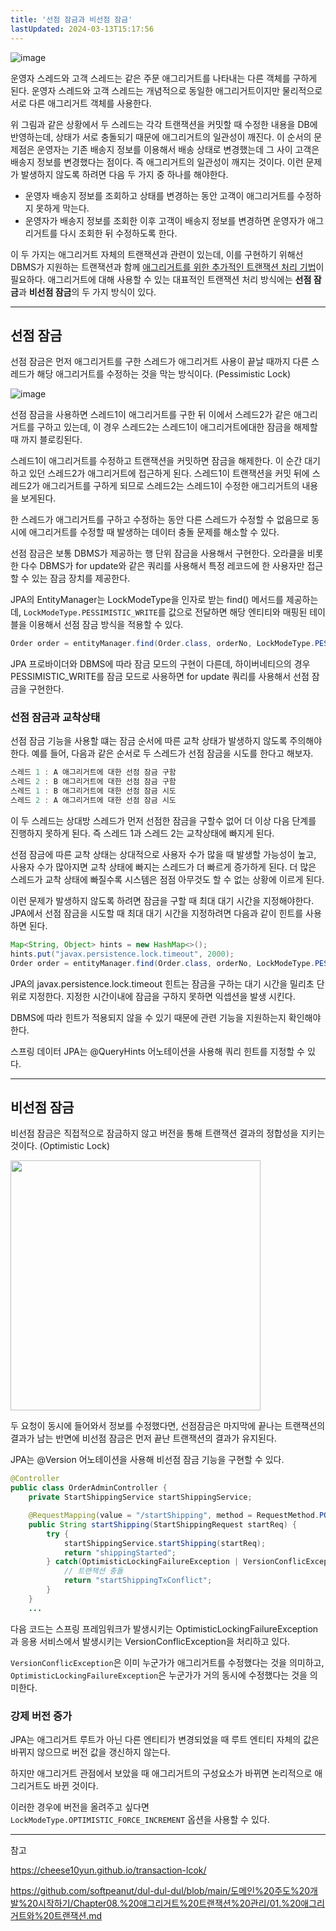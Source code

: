 ```yaml
---
title: '선점 잠금과 비선점 잠금'
lastUpdated: 2024-03-13T15:17:56
---
```


![image](https://user-images.githubusercontent.com/81006587/210163834-79471d37-754d-4d85-887d-c79ee02b3025.png)

운영자 스레드와 고객 스레드는 같은 주문 애그리거트를 나타내는 다른 객체를 구하게 된다. 운영자 스레드와 고객 스레드는 개념적으로 동일한 애그리거트이지만 물리적으로 서로 다른 애그리거트 객체를 사용한다.

위 그림과 같은 상황에서 두 스레드는 각각 트랜잭션을 커밋할 때 수정한 내용을 DB에 반영하는데, 상태가 서로 충돌되기 때문에 애그리거트의 일관성이 깨진다. 이 순서의 문제점은 운영자는 기존 배송지 정보를 이용해서 배송 상태로 변경했는데 그 사이 고객은 배송지 정보를 변경했다는 점이다. 즉 애그리거트의 일관성이 깨지는 것이다. 이런 문제가 발생하지 않도록 하려면 다음 두 가지 중 하나를 해야한다.

- 운영자 배송지 정보를 조회하고 상태를 변경하는 동안 고객이 애그리거트를 수정하지 못하게 막는다.
- 운영자가 배송지 정보를 조회한 이후 고객이 배송지 정보를 변경하면 운영자가 애그리거트를 다시 조회한 뒤 수정하도록 한다.

이 두 가지는 애그리거트 자체의 트랜잭션과 관련이 있는데, 이를 구현하기 위해선 DBMS가 지원하는 <a herf="https://github.com/rlaisqls/TIL/blob/main/%EB%8D%B0%EC%9D%B4%ED%84%B0%EB%B2%A0%EC%9D%B4%EC%8A%A4%E2%80%85DataBase/DB%EC%84%A4%EA%B3%84/%ED%8A%B8%EB%9E%9C%EC%9E%AD%EC%85%98%E2%80%82ACID%EC%99%80%E2%80%82%EA%B2%A9%EB%A6%AC%EC%88%98%EC%A4%80.md">트랜잭션</a>과 함께 <u>애그리거트를 위한 추가적인 트랜잭션 처리 기법</u>이 필요하다. 애그리거트에 대해 사용할 수 있는 대표적인 트랜잭션 처리 방식에는 **선점 잠금**과 **비선점 잠금**의 두 가지 방식이 있다.

---

## 선점 잠금

선점 잠금은 먼저 애그리거트를 구한 스레드가 애그리거트 사용이 끝날 때까지 다른 스레드가 해당 애그리거트를 수정하는 것을 막는 방식이다. (Pessimistic Lock)

![image](https://user-images.githubusercontent.com/81006587/210164216-64ba749b-a1e2-4bc3-bcea-b380aff8f197.png)

선점 잠금을 사용하면 스레드1이 애그리거트를 구한 뒤 이에서 스레드2가 같은 애그리거트를 구하고 있는데, 이 경우 스레드2는 스레드1이 애그리거트에대한 잠금을 해제할 때 까지 블로킹된다.

스레드1이 애그리거트를 수정하고 트랜잭션을 커밋하면 잠금을 해제한다. 이 순간 대기하고 있던 스레드2가 애그리거트에 접근하게 된다. 스레드1이 트랜잭션을 커밋 뒤에 스레드2가 애그리거트를 구하게 되므로 스레드2는 스레드1이 수정한 애그리거트의 내용을 보게된다.

한 스레드가 애그리거트를 구하고 수정하는 동안 다른 스레드가 수정할 수 없음므로 동시에 애그리거트를 수정할 때 발생하는 데이터 충돌 문제를 해소할 수 있다.

선점 잠금은 보통 DBMS가 제공하는 행 단위 잠금을 사용해서 구현한다. 오라클을 비롯한 다수 DBMS가 for update와 같은 쿼리를 사용해서 특정 레코드에 한 사용자만 접근할 수 있는 잠금 장치를 제공한다.

JPA의 EntityManager는 LockModeType을 인자로 받는 find() 메서드를 제공하는데, `LockModeType.PESSIMISTIC_WRITE`를 값으로 전달하면 해당 엔티티와 매핑된 테이블을 이용해서 선점 잠금 방식을 적용할 수 있다.

```java
Order order = entityManager.find(Order.class, orderNo, LockModeType.PESSIMISTIC_WRITE)
```

JPA 프로바이더와 DBMS에 따라 잠금 모드의 구현이 다른데, 하이버네티으의 경우 PESSIMISTIC_WRITE를 잠금 모드로 사용하면 for update 쿼리를 사용해서 선점 잠금을 구현한다.

### 선점 잠금과 교착상태

선점 잠금 기능을 사용할 떄는 잠금 순서에 따른 교착 상태가 발생하지 않도록 주의해야 한다. 예를 들어, 다음과 같은 순서로 두 스레드가 선점 잠금을 시도를 한다고 해보자.

```js
스레드 1 : A 애그리거트에 대한 선점 잠금 구함
스레드 2 : B 애그리거트에 대한 선점 잠금 구함
스레드 1 : B 애그리거트에 대한 선점 잠금 시도
스레드 2 : A 애그리거트에 대한 선점 잠금 시도
```

이 두 스레드는 상대방 스레드가 먼저 선점한 잠금을 구할수 없어 더 이상 다음 단계를 진행하지 못하게 된다. 즉 스레드 1과 스레드 2는 교착상태에 빠지게 된다.

선점 잠금에 따른 교착 상태는 상대적으로 사용자 수가 많을 때 발생할 가능성이 높고, 사용자 수가 많아지면 교착 상태에 빠지는 스레드가 더 빠르게 증가하게 된다. 더 많은 스레드가 교착 상태에 빠질수록 시스템은 점점 아무것도 할 수 없는 상황에 이르게 된다.

이런 문제가 발생하지 않도록 하려면 잠금을 구할 때 최대 대기 시간을 지정해야한다. JPA에서 선점 잠금을 시도할 때 최대 대기 시간을 지정하려면 다음과 같이 힌트를 사용하면 된다.

```java
Map<String, Object> hints = new HashMap<>();
hints.put("javax.persistence.lock.timeout", 2000);
Order order = entityManager.find(Order.class, orderNo, LockModeType.PESSIMISTIC_WRITE, hints);
```

JPA의 javax.persistence.lock.timeout 힌트는 잠금을 구하는 대기 시간을 밀리초 단위로 지정한다. 지정한 시간이내에 잠금을 구하지 못하면 익셉션을 발생 시킨다.

DBMS에 따라 힌트가 적용되지 않을 수 있기 때문에 관련 기능을 지원하는지 확인해야 한다.

스프링 데이터 JPA는 @QueryHints 어노테이션을 사용해 쿼리 힌트를 지정할 수 있다.

---

## 비선점 잠금

비선점 잠금은 직접적으로 잠금하지 않고 버전을 통해 트랜잭션 결과의 정합성을 지키는 것이다. (Optimistic Lock)

<img height=400px src="https://user-images.githubusercontent.com/81006587/210167206-12c98372-1752-4ef2-a972-1aac6f3ecd35.png"/>

두 요청이 동시에 들어와서 정보를 수정했다면, 선점잠금은 마지막에 끝나는 트랜잭션의 결과가 남는 반면에 비선점 잠금은 먼저 끝난 트랜잭션의 결과가 유지된다.

JPA는 @Version 어노테이션을 사용해 비선점 잠금 기능을 구현할 수 있다.

```java
@Controller
public class OrderAdminController {
	private StartShippingService startShippingService;

	@RequestMapping(value = "/startShipping", method = RequestMethod.POST)
	public String startShipping(StartShippingRequest startReq) {
		try {
			startShippingService.startShipping(startReq);
			return "shippingStarted";
		} catch(OptimisticLockingFailureException | VersionConflicException ex) {
			// 트랜잭션 충돌
			return "startShippingTxConflict";
		}
	}
	... 
```

다음 코드는 스프링 프레임워크가 발생시키는 OptimisticLockingFailureException과 응용 서비스에서 발생시키는 VersionConflicException을 처리하고 있다.

`VersionConflicException`은 이미 누군가가 애그리거트를 수정했다는 것을 의미하고, `OptimisticLockingFailureException`은 누군가가 거의 동시에 수정했다는 것을 의미한다.

### 강제 버전 증가

JPA는 애그리거트 루트가 아닌 다른 엔티티가 변경되었을 때 루트 엔티티 자체의 값은 바뀌지 않으므로 버전 값을 갱신하지 않는다.

하지만 애그리거트 관점에서 보았을 때 애그리거트의 구성요소가 바뀌면 논리적으로 애그리거트도 바뀐 것이다.

이러한 경우에 버전을 올려주고 싶다면 `LockModeType.OPTIMISTIC_FORCE_INCREMENT` 옵션을 사용할 수 있다.

---

참고 

https://cheese10yun.github.io/transaction-lcok/

https://github.com/softpeanut/dul-dul-dul/blob/main/도메인%20주도%20개발%20시작하기/Chapter08.%20애그리거트%20트랜잭션%20관리/01.%20애그리거트와%20트랜잭션.md